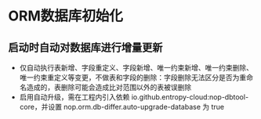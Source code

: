 # ORM数据库初始化

## 启动时自动对数据库进行增量更新

* 仅自动执行表新增、字段重定义、字段新增、唯一约束新增、唯一约束删除、唯一约束重定义等变更，不做表和字段的删除：字段删除无法区分是否为重命名造成的，表删除可能会造成比对范围以外的表被误删除
* 启用自动升级，需在工程内引入依赖 io.github.entropy-cloud:nop-dbtool-core，并设置 nop.orm.db-differ.auto-upgrade-database 为 true 